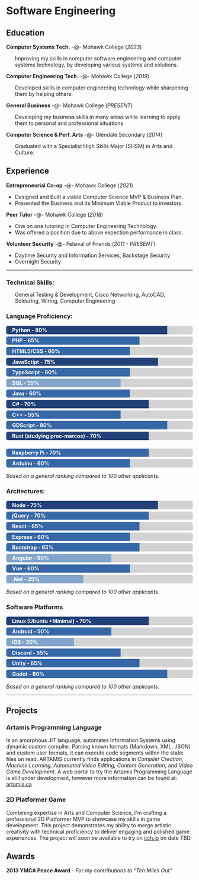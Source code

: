 <style>
  header { text-wrap: nowrap }
  
  .bar { text-wrap: nowrap; margin-bottom: 6px; background-color: lightgray; border-radius: 5px }
  .bar div { padding: 0.2em 16px; background-color: #3667A6; color: white; font-weight: bold; border-radius: 5px 0px 0px 5px }
  .bar .highlight { background-color: #214177 }
  .bar .lowlight { background-color: #82A6CB }
  
  li:only-child { list-style: none }
  *:has(+ul) { margin-bottom: 0px }
</style>

# Software Engineering

## Education
**Computer Systems Tech.** -@- Mohawk College (_2023_)
- Improving my skills in computer software engineering and computer systems technology, by developing various systems and solutions.

**Computer Engineering Tech.** -@- Mohawk College (_2019_)
- Developed skills in computer engineering technology while sharpening them by helping others.

**General Business** -@- Mohawk College (_PRESENT_)
- Developing my business skills in many areas while learning to apply them to personal and professional situations.

**Computer Science & Perf. Arts** -@- Glendale Secondary (_2014_)
- Graduated with a Specialist High Skills Major (SHSM) in Arts and Culture.

## Experience
**Entrepreneurial Co-op** -@- Mohawk College (_2021_)
- Designed and Built a viable Computer Science MVP & Business Plan.
- Presented the Business and its Minimum Viable Product to investors.

**Peer Tutor** -@- Mohawk College (_2018_)
- One on one tutoring in Computer Engineering Technology.
- Was offered a position due to above expection performance in class.

**Volunteer Security** -@- Felsival of Friends (_2011 - PRESENT_)
- Daytime Security and Information Services, Backstage Security
- Overnight Security

<hr>

### Technical Skills:
- General Testing & Development, Cisco Networking, AutoCAD, <br>Soldering, Wiring, Computer Engineering

### Language Proficiency:
<div class="bar"><div class="highlight" style="width:80%">Python - 80%</div></div>
<div class="bar"><div class="" style="width:65%">PHP - 65%</div></div>
<div class="bar"><div class="" style="width:60%">HTML5/CSS - 60%</div></div>
<div class="bar"><div class="highlight" style="width:75%">JavaSctipt - 75%</div></div>
<div class="bar"><div class="" style="width:60%">TypeScript - 60%</div></div>
<div class="bar"><div class="lowlight" style="width:55%">SQL - 55%</div></div>
<div class="bar"><div class="" style="width:60%">Java - 60%</div></div>
<div class="bar"><div class="highlight" style="width:70%">C# - 70%</div></div>
<div class="bar"><div class="" style="width:55%">C++ - 55%</div></div>
<div class="bar"><div class="" style="width:80%">GDScript - 80%</div></div>
<div class="bar"><div class="highlight" style="width:70%">Rust (studying proc-marcos) - 70%</div></div>
<br>
<div class="bar"><div class="" style="width:70%">Raspberry Pi - 70%</div></div>
<div class="bar"><div class="" style="width:60%">Arduino - 60%</div></div>

_Based on a general ranking compared to 100 other applicants._
<br>

### Arcitectures:
<div class="bar"><div class="highlight" style="width:75%">Node - 75%</div></div>
<div class="bar"><div class="" style="width:70%">jQuery - 70%</div></div>
<div class="bar"><div class="" style="width:65%">React - 65%</div></div>
<div class="bar"><div class="" style="width:60%">Express - 60%</div></div>
<div class="bar"><div class="" style="width:65%">Bootstrap - 65%</div></div>
<div class="bar"><div class="lowlight" style="width:50%">Angular - 50%</div></div>
<div class="bar"><div class="" style="width:60%">Vue - 60%</div></div>
<div class="bar"><div class="lowlight" style="width:35%">.Net - 35%</div></div>

_Based on a general ranking compared to 100 other applicants._
<br>

### Software Platforms
<div class="bar"><div class="highlight" style="width:70%">Linux (Ubuntu +Minimal) - 70%</div></div>
<div class="bar"><div class="" style="width:50%">Android - 50%</div></div>
<div class="bar"><div class="lowlight" style="width:30%">iOS - 30%</div></div>
<div class="bar"><div class="" style="width:55%">Discord - 55%</div></div>
<div class="bar"><div class="" style="width:65%">Unity - 65%</div></div>
<div class="bar"><div class="" style="width:80%">Godot - 80%</div></div>

_Based on a general ranking compared to 100 other applicants._
<hr>

## Projects
### Artamis Programming Language
Is an amorphous JIT language, automates Information Systems using dynamic custom compiler. Parsing known formats (Markdown, XML, JSON) and custom user formats, it can execute code segments within the static files on read. ARTAMIS currently finds applications in _Compiler Creation, Machine Learning, Automated Video Editing, Content Generation,_ and _Video Game Development_.
A web portal to try the Artamis Programming Language is still under development, however more information can be found at: [artamis.ca](https://www.artamis.ca/about/artamis)

### 2D Platformer Game
Combining expertise in Arts and Computer Science, I'm crafting a professional 2D Platformer MVP to showcase my skills in game development. This project demonstrates my ability to merge artistic creativity with technical proficiency to deliver engaging and polished game experiences. The project will soon be available to try on [itch.io](https://www.itch.io) on date TBD

## Awards
**2013 YMCA Peace Award** - _For my contributions to “Ten Miles Out”_
